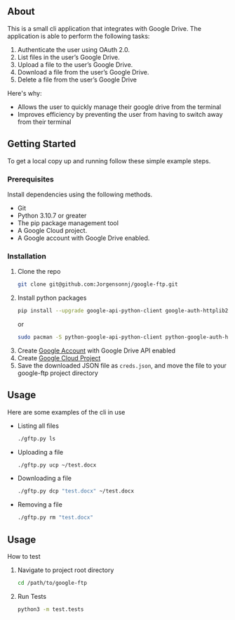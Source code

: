 ## About

This is a small cli application that integrates with Google Drive. The application is able to perform the following tasks:

1. Authenticate the user using OAuth 2.0.
2. List files in the user’s Google Drive.
3. Upload a file to the user’s Google Drive.
4. Download a file from the user’s Google Drive.
5. Delete a file from the user’s Google Drive

Here's why:
* Allows the user to quickly manage their google drive from the terminal
* Improves efficiency by preventing the user from having to switch away from their terminal

## Getting Started

To get a local copy up and running follow these simple example steps.

### Prerequisites

Install dependencies using the following methods.
* Git
* Python 3.10.7 or greater
* The pip package management tool
* A Google Cloud project.
* A Google account with Google Drive enabled.

### Installation

1. Clone the repo
   ```sh
   git clone git@github.com:Jorgensonnj/google-ftp.git
   ```
2. Install python packages
   ```sh
   pip install --upgrade google-api-python-client google-auth-httplib2 google-auth-oauthlib
   ```
   or
   ```sh
   sudo pacman -S python-google-api-python-client python-google-auth-httplib2 python-google-auth-oauthlib
   ```
3. Create [Google Account](https://developers.google.com/workspace/guides/create-project) with Google Drive API enabled
4. Create [Google Cloud Project](https://developers.google.com/drive/api/quickstart/python)
5. Save the downloaded JSON file as `creds.json`, and move the file to your google-ftp project directory

## Usage

Here are some examples of the cli in use

* Listing all files
  ```sh
  ./gftp.py ls
  ```
* Uploading a file
  ```sh
  ./gftp.py ucp ~/test.docx
  ```
* Downloading a file
  ```sh
  ./gftp.py dcp "test.docx" ~/test.docx
  ```
* Removing a file
  ```sh
  ./gftp.py rm "test.docx"
  ```

## Usage

How to test

1. Navigate to project root directory
   ```sh
   cd /path/to/google-ftp
   ```
2. Run Tests
   ```sh
   python3 -m test.tests
   ```
